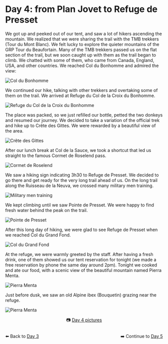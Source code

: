 # Day 4: from Plan Jovet to Refuge de Presset

We got up and peeked out of our tent, and saw a lot of hikers ascending the mountain. We realized that we were sharing the trail with the TMB trekkers (Tour du Mont Blanc). We felt lucky to explore the quieter mountains of the GRP Tour du Beaufortain. Many of the TMB trekkers passed us on the flat section of the trail, but we soon caught up with them as the trail began to climb. We chatted with some of them, who came from Canada, England, USA, and other countries. We reached Col du Bonhomme and admired the view:

![Col du Bonhomme](<photos/media/large/Day 4/20230905_095052.jpg>)

We continued our hike, talking with other trekkers and overtaking some of them on the trail. We arrived at Refuge du Col de la Croix du Bonhomme.

![Refuge du Col de la Croix du Bonhomme](<photos/media/large/Day 4/20230905_111139.jpg>)

The place was packed, so we just refilled our bottle, petted the two donkeys and resumed our journey. We decided to take a variation of the official trek and hike up to Crête des Gittes. We were rewarded by a beautiful view of the area.

![Crête des Gittes](<photos/media/large/Day 4/20230905_120908.jpg>)

After our lunch break at Col de la Sauce, we took a shortcut that led us straight to the famous Cormet de Roselend pass.

![Cormet de Roselend](<photos/media/large/Day 4/20230905_150352.jpg>)

We saw a hiking sign indicating 3h30 to Refuge de Presset. We decided to go there and get ready for the very long trail ahead of us. On the long trail along the Ruisseau de la Neuva, we crossed many military men training.

![Military men training](<photos/media/large/Day 4/20230905_154946.jpg>)

We kept climbing until we saw Pointe de Presset. We were happy to find fresh water behind the peak on the trail.

![Pointe de Presset](<photos/media/large/Day 4/20230905_172148.jpg>)

After this long day of hiking, we were glad to see Refuge de Presset when we reached Col du Grand Fond.

![Col du Grand Fond](<photos/media/large/Day 4/20230905_175257.jpg>)

At the refuge, we were warmly greeted by the staff. After having a fresh drink, one of them showed us our tent reservation for tonight (we made a free reservation by phone the same day around 2pm). Tonight we cooked and ate our food, with a scenic view of the beautiful mountain named Pierra Menta.

![Pierra Menta](<photos/media/large/Day 4/20230905_195908.jpg>)

Just before dusk, we saw an old Alpine ibex (Bouquetin) grazing near the refuge.

![Pierra Menta](<photos/media/large/Day 4/20230905_195908.jpg>)

<div markdown="1" style="text-align: center;">

📷️ [Day 4 pictures](photos/Day-4.html)

</div>

<div markdown="1" style="float: left;">

⬅️ Back to [Day 3](day3.md)

</div>

<div markdown="1" style="float: right;">

➡️ Continue to [Day 5](day5.md)

</div>